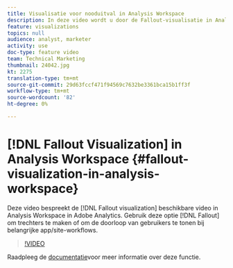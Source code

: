 ```yaml
---
title: Visualisatie voor nooduitval in Analysis Workspace
description: In deze video wordt u door de Fallout-visualisatie in Analysis Workspace in Adobe Analytics geleid. Gebruik Fallout om trechters te maken of om de doorloop van gebruikers te tonen bij belangrijke app-/siteworkflows.
feature: visualizations
topics: null
audience: analyst, marketer
activity: use
doc-type: feature video
team: Technical Marketing
thumbnail: 24042.jpg
kt: 2275
translation-type: tm+mt
source-git-commit: 29d63fccf471f94569c7632be3361bca15b1ff3f
workflow-type: tm+mt
source-wordcount: '82'
ht-degree: 0%

---
```



# [!DNL Fallout Visualization] in Analysis Workspace {#fallout-visualization-in-analysis-workspace}

Deze video bespreekt de [!DNL Fallout visualization] beschikbare video in Analysis Workspace in Adobe Analytics. Gebruik deze optie [!DNL Fallout] om trechters te maken of om de doorloop van gebruikers te tonen bij belangrijke app/site-workflows.

>[!VIDEO](https://video.tv.adobe.com/v/24042/?quality=12)

Raadpleeg de [documentatie](https://marketing.adobe.com/resources/help/en_US/analytics/analysis-workspace/fallout_flow.html)voor meer informatie over deze functie.